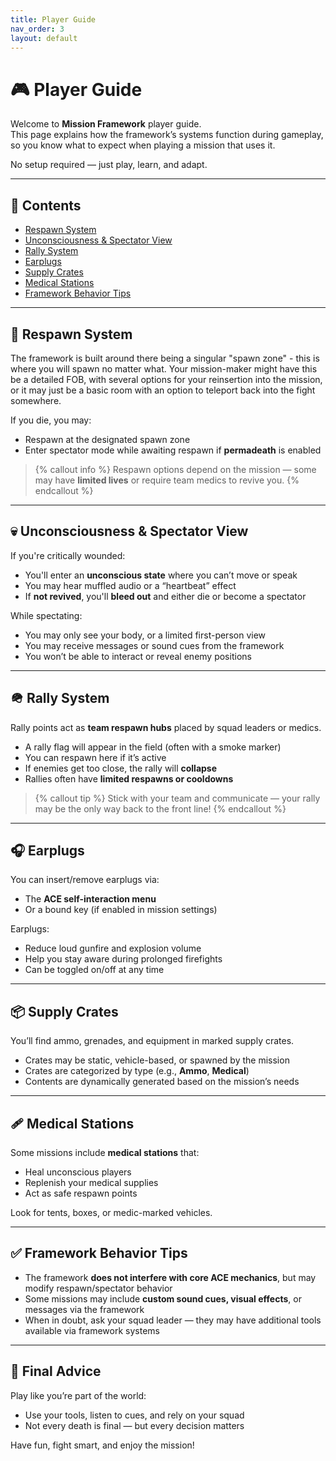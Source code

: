 ```yaml
---
title: Player Guide
nav_order: 3
layout: default
---
```


# 🎮 Player Guide

Welcome to **Mission Framework** player guide.  
This page explains how the framework’s systems function during gameplay, so you know what to expect when playing a mission that uses it.

No setup required — just play, learn, and adapt.

---

## 🧠 Contents

- [Respawn System](#respawn-system)
- [Unconsciousness & Spectator View](#unconsciousness--spectator-view)
- [Rally System](#rally-system)
- [Earplugs](#earplugs)
- [Supply Crates](#supply-crates)
- [Medical Stations](#medical-stations)
- [Framework Behavior Tips](#framework-behavior-tips)

---

## 🔁 Respawn System

The framework is built around there being a singular "spawn zone" - this is where you will spawn no matter what. Your mission-maker might have this be a detailed FOB, with several options for your reinsertion into the mission, or it may just be a basic room with an option to teleport back into the fight somewhere.

If you die, you may:
- Respawn at the designated spawn zone
- Enter spectator mode while awaiting respawn if **permadeath** is enabled

> {% callout info %}
> Respawn options depend on the mission — some may have **limited lives** or require team medics to revive you.
> {% endcallout %}

---

## 💀 Unconsciousness & Spectator View

If you're critically wounded:
- You'll enter an **unconscious state** where you can’t move or speak
- You may hear muffled audio or a “heartbeat” effect
- If **not revived**, you'll **bleed out** and either die or become a spectator

While spectating:
- You may only see your body, or a limited first-person view
- You may receive messages or sound cues from the framework
- You won’t be able to interact or reveal enemy positions

---

## 🪖 Rally System

Rally points act as **team respawn hubs** placed by squad leaders or medics.

- A rally flag will appear in the field (often with a smoke marker)
- You can respawn here if it’s active
- If enemies get too close, the rally will **collapse**
- Rallies often have **limited respawns or cooldowns**

> {% callout tip %}
> Stick with your team and communicate — your rally may be the only way back to the front line!
> {% endcallout %}

---

## 🎧 Earplugs

You can insert/remove earplugs via:
- The **ACE self-interaction menu**
- Or a bound key (if enabled in mission settings)

Earplugs:
- Reduce loud gunfire and explosion volume
- Help you stay aware during prolonged firefights
- Can be toggled on/off at any time

---

## 📦 Supply Crates

You’ll find ammo, grenades, and equipment in marked supply crates.

- Crates may be static, vehicle-based, or spawned by the mission
- Crates are categorized by type (e.g., **Ammo**, **Medical**)
- Contents are dynamically generated based on the mission’s needs

---

## 🩹 Medical Stations

Some missions include **medical stations** that:
- Heal unconscious players
- Replenish your medical supplies
- Act as safe respawn points

Look for tents, boxes, or medic-marked vehicles.

---

## ✅ Framework Behavior Tips

- The framework **does not interfere with core ACE mechanics**, but may modify respawn/spectator behavior
- Some missions may include **custom sound cues, visual effects**, or messages via the framework
- When in doubt, ask your squad leader — they may have additional tools available via framework systems

---

## 🧭 Final Advice

Play like you’re part of the world:
- Use your tools, listen to cues, and rely on your squad
- Not every death is final — but every decision matters

Have fun, fight smart, and enjoy the mission!

